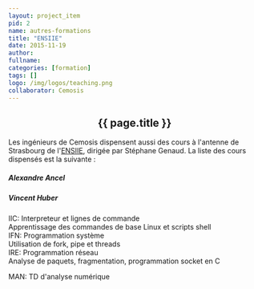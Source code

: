 ```yaml
---
layout: project_item
pid: 2
name: autres-formations
title: "ENSIIE"
date: 2015-11-19
author:
fullname:
categories: [formation]
tags: []
logo: /img/logos/teaching.png
collaborator: Cemosis
---
```


<center>
<h2>{{ page.title }}</h2>
</center>

<div class="row-fluid">
<div class="col-md-12">

Les ingénieurs de Cemosis dispensent aussi des cours à l'antenne de Strasbourg de l'[ENSIIE](https://www.ensiie.Fr), dirigée par Stéphane Genaud.
La liste des cours dispensés est la suivante :

<div class="col-md-6">

##### Alexandre Ancel

</div>
<div class="col-md-6">

##### Vincent Huber

</div>
<div class="col-md-6">

IIC: Interpreteur et lignes de commande   
Apprentissage des commandes de base Linux et scripts shell   
IFN: Programmation système    
Utilisation de fork, pipe et threads    
IRE: Programmation réseau    
Analyse de paquets, fragmentation, programmation socket en C  

</div>
<div class="col-md-6">

MAN: TD d'analyse numérique

</div>

</div>
</div>
